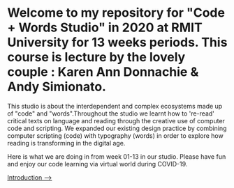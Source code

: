 # Welcome to my repository for "Code + Words Studio" in 2020 at RMIT University for 13 weeks periods. This course is lecture by the lovely couple : Karen Ann Donnachie & Andy Simionato.

This studio is about the interdependent and complex ecosystems made up of "code" and "words".Throughout the studio we learnt how to 're-read' critical texts on language and reading through the creative use of computer code and scripting. We expanded our existing design practice by combining computer scripting (code) with typography (words) in order to explore how reading is transforming in the digital age.

Here is what we are doing in from week 01-13 in our studio. Please have fun and enjoy our code learning via virtual world during COVID-19.

<a href='https://github.com/ptpeem/EdmCodeWorld/tree/master/Week_01/'>Introduction --></a>
